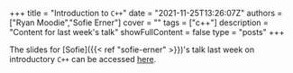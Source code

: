 +++
title = "Introduction to `C++`"
date = "2021-11-25T13:26:07Z"
authors = ["Ryan Moodie","Sofie Erner"]
cover = ""
tags = ["c++"]
description = "Content for last week's talk"
showFullContent = false
type = "posts"
+++

The slides for [Sofie]({{< ref "sofie-erner" >}})'s talk last week on introductory `C++` can be accessed [here](../../img/C_intro_slides.pdf).
